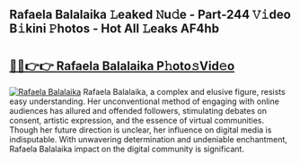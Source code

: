 ## Rafaela Balalaika 𝙻eaked 𝙽u𝚍e - Part-244 𝚅𝚒deo B𝚒kini 𝙿hotos - Hot All 𝙻eaks AF4hb

# <h2><a href="http://ld2oxim.urlbe.top/?page=Rafaela+Balalaika">🔗🔗👉👉 Rafaela Balalaika P𝚑oto𝚜Vid𝚎o</a></h2>

[![Rafaela Balalaika](https://i.imgur.com/eBuTRDB.gif)](http://ld2oxim.urlbe.top/?page=Rafaela+Balalaika)
Rafaela Balalaika, a complex and elusive figure, resists easy understanding. Her unconventional method of engaging with online audiences has allured and offended followers, stimulating debates on consent, artistic expression, and the essence of virtual communities. Though her future direction is unclear, her influence on digital media is indisputable. With unwavering determination and undeniable enchantment, Rafaela Balalaika impact on the digital community is significant.
